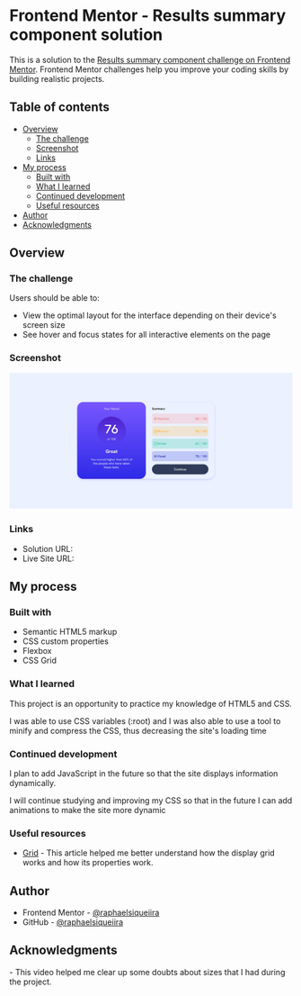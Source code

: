 # Frontend Mentor - Results summary component solution

This is a solution to the [Results summary component challenge on Frontend Mentor](https://www.frontendmentor.io/challenges/results-summary-component-CE_K6s0maV). Frontend Mentor challenges help you improve your coding skills by building realistic projects. 

## Table of contents

- [Overview](#overview)
  - [The challenge](#the-challenge)
  - [Screenshot](#screenshot)
  - [Links](#links)
- [My process](#my-process)
  - [Built with](#built-with)
  - [What I learned](#what-i-learned)
  - [Continued development](#continued-development)
  - [Useful resources](#useful-resources)
- [Author](#author)
- [Acknowledgments](#acknowledgments)


## Overview

### The challenge

Users should be able to:

- View the optimal layout for the interface depending on their device's screen size
- See hover and focus states for all interactive elements on the page


### Screenshot

![](./screenshot.jpg)


### Links

- Solution URL: []()
- Live Site URL: [](https://raphaelsiqueiira.github.io/results-summary-component/)

## My process

### Built with

- Semantic HTML5 markup
- CSS custom properties
- Flexbox
- CSS Grid


### What I learned

This project is an opportunity to practice my knowledge of HTML5 and CSS.

I was able to use CSS variables (:root) and I was also able to use a tool to minify and compress the CSS, thus decreasing the site's loading time

### Continued development

I plan to add JavaScript in the future so that the site displays information dynamically.

I will continue studying and improving my CSS so that in the future I can add animations to make the site more dynamic

### Useful resources

- [Grid](https://www.origamid.com/projetos/css-grid-layout-guia-completo/) - This article helped me better understand how the display grid works and how its properties work.


## Author

- Frontend Mentor - [@raphaelsiqueiira](https://www.frontendmentor.io/profile/raphaelsiqueiira)
- GitHub - [@raphaelsiqueiira](https://github.com/raphaelsiqueiira)


## Acknowledgments

[](https://youtu.be/8kpEng0pbgc?si=pkwumf90bFRhabvt) - This video helped me clear up some doubts about sizes that I had during the project.
